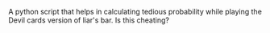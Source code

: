 A python script that helps in calculating tedious probability while playing the Devil cards version of liar's bar. 
Is this cheating?
